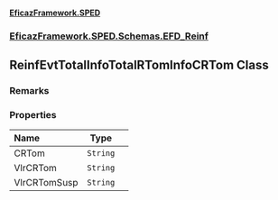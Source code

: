 #### [EficazFramework.SPED](EficazFrameworkSPED.md 'EficazFramework SPED')
### [EficazFramework.SPED.Schemas.EFD_Reinf](EficazFramework.SPED.Schemas.EFD_Reinf.md 'EficazFramework.SPED.Schemas.EFD_Reinf')

## ReinfEvtTotalInfoTotalRTomInfoCRTom Class

### Remarks
### Properties

| Name | Type | |
| :--- | :---: | :--- |
| CRTom | `String` |  |
| VlrCRTom | `String` |  |
| VlrCRTomSusp | `String` |  |
